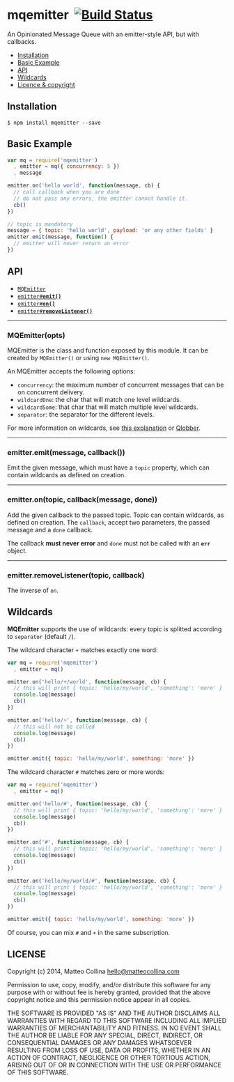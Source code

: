 mqemitter&nbsp;&nbsp;[![Build Status](https://travis-ci.org/mcollina/mqemitter.png)](https://travis-ci.org/mcollina/mqemitter)
=================================================================

An Opinionated Message Queue with an emitter-style API, but with
callbacks.

  * <a href="#install">Installation</a>
  * <a href="#basic">Basic Example</a>
  * <a href="#api">API</a>
  * <a href="#wildcards">Wildcards</a>
  * <a href="#licence">Licence &amp; copyright</a>

<a name="install"></a>
## Installation

```
$ npm install mqemitter --save
```

<a name="basic"></a>
## Basic Example

```js
var mq = require('mqemitter')
  , emitter = mq({ concurrency: 5 })
  , message

emitter.on('hello world', function(message, cb) {
  // call callback when you are done
  // do not pass any errors, the emitter cannot handle it.
  cb()
})

// topic is mandatory
message = { topic: 'hello world', payload: 'or any other fields' }
emitter.emit(message, function() {
  // emitter will never return an error
})
```

## API

  * <a href="#mq"><code>MQEmitter</code></a>
  * <a href="#emit"><code>emitter#<b>emit()</b></code></a>
  * <a href="#on"><code>emitter#<b>on()</b></code></a>
  * <a href="#removeListener"><code>emitter#<b>removeListener()</b></code></a>

-------------------------------------------------------
<a name="mq"></a>
### MQEmitter(opts)

MQEmitter is the class and function exposed by this module.
It can be created by `MQEmitter()` or using `new MQEmitter()`.

An MQEmitter accepts the following options:

- `concurrency`: the maximum number of concurrent messages that can be
  on concurrent delivery.
- `wildcardOne`: the char that will match one level wildcards.
- `wildcardSome`: that char that will match multiple level wildcards.
- `separator`: the separator for the different levels.

For more information on wildcards, see [this explanation](#wildcards) or
[Qlobber](https://github.com/davedoesdev/qlobber).

-------------------------------------------------------
<a name="emit"></a>
### emitter.emit(message, callback())

Emit the given message, which must have a `topic` property, which can contain wildcards
as defined on creation.

-------------------------------------------------------
<a name="on"></a>
### emitter.on(topic, callback(message, done))

Add the given callback to the passed topic. Topic can contain wildcards,
as defined on creation.
The `callback`, accept two parameters, the passed message and a `done`
callback.

The callback __must never error__ and `done` must not be called with an
__`err`__ object.

-------------------------------------------------------
<a name="removeListener"></a>
### emitter.removeListener(topic, callback)

The inverse of `on`.

<a name="wildcards"></a>
## Wildcards

__MQEmitter__ supports the use of wildcards: every topic is splitted
according to `separator` (default `/`).

The wildcard character `+` matches exactly one word:

```javascript
var mq = require('mqemitter')
  , emitter = mq()

emitter.on('hello/+/world', function(message, cb) {
  // this will print { topic: 'hello/my/world', 'something': 'more' }
  console.log(message)
  cb()
})

emitter.on('hello/+', function(message, cb) {
  // this will not be called
  console.log(message)
  cb()
})

emitter.emit({ topic: 'hello/my/world', something: 'more' })
```

The wildcard character `#` matches zero or more words:

```javascript
var mq = require('mqemitter')
  , emitter = mq()

emitter.on('hello/#', function(message, cb) {
  // this will print { topic: 'hello/my/world', 'something': 'more' }
  console.log(message)
  cb()
})

emitter.on('#', function(message, cb) {
  // this will print { topic: 'hello/my/world', 'something': 'more' }
  console.log(message)
  cb()
})

emitter.on('hello/my/world/#', function(message, cb) {
  // this will print { topic: 'hello/my/world', 'something': 'more' }
  console.log(message)
  cb()
})

emitter.emit({ topic: 'hello/my/world', something: 'more' })
```

Of course, you can mix `#` and `+` in the same subscription.

## LICENSE

Copyright (c) 2014, Matteo Collina <hello@matteocollina.com>

Permission to use, copy, modify, and/or distribute this software for any
purpose with or without fee is hereby granted, provided that the above
copyright notice and this permission notice appear in all copies.

THE SOFTWARE IS PROVIDED "AS IS" AND THE AUTHOR DISCLAIMS ALL WARRANTIES
WITH REGARD TO THIS SOFTWARE INCLUDING ALL IMPLIED WARRANTIES OF
MERCHANTABILITY AND FITNESS. IN NO EVENT SHALL THE AUTHOR BE LIABLE FOR
ANY SPECIAL, DIRECT, INDIRECT, OR CONSEQUENTIAL DAMAGES OR ANY DAMAGES
WHATSOEVER RESULTING FROM LOSS OF USE, DATA OR PROFITS, WHETHER IN AN
ACTION OF CONTRACT, NEGLIGENCE OR OTHER TORTIOUS ACTION, ARISING OUT OF OR
IN CONNECTION WITH THE USE OR PERFORMANCE OF THIS SOFTWARE.
